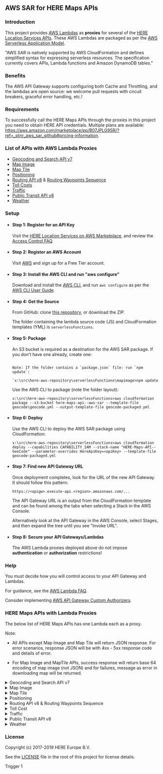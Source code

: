 ## AWS SAR for HERE Maps APIs
### Introduction
This project provides [AWS Lambdas](https://aws.amazon.com/lambda/) as __proxies__ for several of the [HERE Location Services APIs](https://developer.here.com/develop/rest-apis). These AWS Lambdas are packaged as per the [AWS Serverless Application Model](https://aws.amazon.com/about-aws/whats-new/2016/11/introducing-the-aws-serverless-application-model/).

"AWS SAR is natively supported by AWS CloudFormation and defines simplified syntax for expressing serverless resources. The specification currently covers APIs, Lambda functions and Amazon DynamoDB tables."

### Benefits

The AWS API Gateway supports configuring both Cache and Throttling, and the lambdas are open source: we welcome pull requests with circuit breakers, graceful error handling, etc.!

### Requirements
To successfully call the HERE Maps APIs through the proxies in this project you need to obtain HERE API credentials. Multiple plans are available: https://aws.amazon.com/marketplace/pp/B07JPLG9SR/?ref=_ptnr_aws_sar_github#pricing-information.

### List of APIs with AWS Lambda Proxies
* [Geocoding and Search API v7](https://developer.here.com/documentation/geocoding-search-api/dev_guide/index.html)
* [Map Image](https://developer.here.com/documentation/map-image/topics/introduction.html)
* [Map Tile](https://developer.here.com/documentation/map-tile/topics/introduction.html)
* [Positioning](https://developer.here.com/documentation/positioning/topics/introduction.html)
* [Routing API v8](https://developer.here.com/documentation/routing-api/dev_guide/index.html) & [Routing Waypoints Sequence](https://developer.here.com/documentation/routing-waypoints/dev_guide/topics/what-is.html)
* [Toll Costs](https://developer.here.com/documentation/toll-cost/topics/introduction.html)
* [Traffic](https://developer.here.com/documentation/traffic/topics/introduction.html)
* [Public Transit API v8](https://developer.here.com/documentation/public-transit/dev_guide/index.html)
* [Weather](https://developer.here.com/documentation/weather/topics/overview.html)


### Setup

* #### Step 1: Register for an API Key

    Visit the [HERE Location Services on AWS Marketplace](https://aws.amazon.com/marketplace/pp/B07JPLG9SR/?ref=_ptnr_aws_sar_github), and review the [Access Control FAQ](https://developer.here.com/faqs#access-control).

* #### Step 2: Register an AWS Account

    Visit [AWS](https://aws.amazon.com/free/) and sign up for a Free Tier account.

* #### Step 3: Install the AWS CLI and run "aws configure"

    Download and install the [AWS CLI](https://aws.amazon.com/cli/), and run `aws configure` as per the [AWS CLI User Guide](http://docs.aws.amazon.com/cli/latest/userguide/cli-chap-getting-started.html).

* #### Step 4: Get the Source

    From GitHub: clone [this repository](https://github.com/heremaps/here-aws-sar), or download the ZIP.

    The folder containing the lambda source code (JS) and CloudFormation templates (YML) is `serverlessFunctions`.

* #### Step 5: Package

    An S3 bucket is required as a destination for the AWS SAR package. If you don't have one already, create one:

    ```aws s3 mb s3://here-maps-api--aws-sar

    Note: If the folder contains a `package.json` file: run `npm update`:

    `x:\src\here-aws-repository\serverlessFunctions\mapimage>npm update
  ```

    Use the AWS CLI to package (note the folder layout):

    ```x:\src\here-aws-repository\serverlessFunctions>aws cloudformation package --s3-bucket here-maps-api--aws-sar --template-file geocode\geocode.yml --output-template-file geocode-packaged.yml```

* #### Step 6: Deploy

    Use the AWS CLI to deploy the AWS SAR package using CloudFormation:

    ```x:\src\here-aws-repository\serverlessFunctions>aws cloudformation deploy --capabilities CAPABILITY_IAM --stack-name "HERE-Maps-API--GeoCode" --parameter-overrides HereApiKey=<apiKey> --template-file geocode-packaged.yml```

* #### Step 7: Find new API Gateway URL

    Once deployment completes, look for the URL of the new API Gateway. It should follow this pattern:

    ```https://<apigw>.execute-api.<region>.amazonaws.com/...```

    The API Gateway URL is an output from the CloudFormation template and can be found among the tabs when selecting a Stack in the AWS Console.

    Alternatively look at the API Gateway in the AWS Console, select Stages, and then expand the tree until you see "Invoke URL".

* #### Step 8: Secure your API Gateways/Lambdas

    The AWS Lambda proxies deployed above do not impose **authentication** or **authorization** restrictions!


### Help

You must decide how you will control access to your API Gateway and Lambdas.

For guidance, see the [AWS Lambda FAQ](https://aws.amazon.com/lambda/faqs/#security).

Consider implementing [AWS API Gateway Custom Authorizers](http://docs.aws.amazon.com/apigateway/latest/developerguide/use-custom-authorizer.html).



### HERE Maps APIs with Lambda Proxies

The below list of HERE Maps APIs has one Lambda each as a proxy.

Note:

 * All APIs except Map Image and Map Tile will return JSON response. For error scenarios, response JSON will be with 4xx - 5xx response code and details of error.

 * For Map Image and MapTile APIs, success response will return base 64 encoding of map image (not JSON) and for failures, message as error in downloading map will be returned.


<details>
<summary markdown="span">Geocoding and Search API v7</summary>

URL Mapping

|API                  | HERE URL Prefix                                 |  AWS Lambda App URL Prefix |
|-------------------- |-------------------------------------------------|-----------------------------------------------------------|
|discover             | `https://discover.search.hereapi.com/`              |  `https://<apigw>.execute-api.<region>.amazonaws.com/Prod/geocode/api/` |
|geocode            | `https://geocode.search.hereapi.com/`      |  `https://<apigw>.execute-api.<region>.amazonaws.com/Prod/geocode/api/` |
|autosuggest            | `https://autosuggest.search.hereapi.com/`      |  `https://<apigw>.execute-api.<region>.amazonaws.com/Prod/geocode/api/` |
|browse            | `https://browse.search.hereapi.com/`      |  `https://<apigw>.execute-api.<region>.amazonaws.com/Prod/geocode/api/` |
|lookup            | `https://lookup.search.hereapi.com/`      |  `https://<apigw>.execute-api.<region>.amazonaws.com/Prod/geocode/api/` |
|revgeocode            | `https://revgeocode.search.hereapi.com/`      |  `https://<apigw>.execute-api.<region>.amazonaws.com/Prod/geocode/api/` |

* For detailed examples refer [here](serverlessFunctions/geocode/README.md).

</details>

<details>
<summary markdown="span">Map Image</summary>

URL Mapping

|API                  | HERE URL Prefix                                 |  AWS Lambda App URL Prefix |
|-------------------- |-------------------------------------------------|-----------------------------------------------------------|
|Images               | `https://image.maps.ls.hereapi.com/`            |  `https://<apigw>.execute-api.<region>.amazonaws.com/Prod/mapimage/api/` |

* For detailed examples refer [here](serverlessFunctions/mapimage/README.md). 

</details>

<details>
<summary markdown="span">Map Tile</summary>

URL Mapping

|API                  | HERE URL Prefix                                 |  AWS Lambda App URL Prefix |
|-------------------- |-------------------------------------------------|-----------------------------------------------------------|
|MapTile              | `https://{1-4}.traffic.maps.ls.hereapi.com/`    |  `https://<apigw>.execute-api.<region>.amazonaws.com/Prod/maptile/api/traffic/`
|MapTile              | `https://{1.4}.base.maps.ls.hereapi.com/`       |  `https://<apigw>.execute-api.<region>.amazonaws.com/Prod/maptile/api/base/`
|MapTile              | `https://{1.4}.aerial.maps.ls.hereapi.com/`     |  `https://<apigw>.execute-api.<region>.amazonaws.com/Prod/maptile/api/aerial/`

* For detailed examples refer [here](serverlessFunctions/maptile/README.md). 

</details>

<details>
<summary markdown="span">Positioning</summary>

URL Mapping

|API                  | HERE URL Prefix                                 |  AWS Lambda App URL Prefix |
|-------------------- |-------------------------------------------------|-----------------------------------------------------------|
|Position             | `https://pos.ls.hereapi.com/`                   |  `https://<apigw>.execute-api.<region>.amazonaws.com/Prod/position/api/` |

* For detailed examples refer [here](serverlessFunctions/position/README.md). 
</details>

<details>
<summary markdown="span">Routing API v8 & Routing Waypoints Sequence</summary>

URL Mapping

|API                  | HERE URL Prefix                                 |  AWS Lambda App URL Prefix |
|-------------------- |-------------------------------------------------|-----------------------------------------------------------|
|CalculateRoute              | `https://router.hereapi.com/`|  `https://<apigw>.execute-api.<region>.amazonaws.com/Prod/routing/api/` |
|Routing((Isoline))              | `https://isoline.route.ls.hereapi.com/`|  `https://<apigw>.execute-api.<region>.amazonaws.com/Prod/routing/api/isoline.route/` |
|Routing(Matrix)              | `https://matrix.route.ls.hereapi.com/`|  `https://<apigw>.execute-api.<region>.amazonaws.com/Prod/routing/api/matrix.route/` |

* For detailed examples refer [here](serverlessFunctions/routing/README.md). 

</details>

<details>
<summary markdown="span">Toll Cost</summary>

URL Mapping

|API                  | HERE URL Prefix                                 |  AWS Lambda App URL Prefix |
|-------------------- |-------------------------------------------------|-----------------------------------------------------------|
|Toll Cost            | `https://tce.api.here.com/2/calculateroute.json`|  `https://<apigw>.execute-api.<region>.amazonaws.com/Prod/tollcost` |

* For detailed examples refer [here](serverlessFunctions/tollcost/README.md). 

</details>

<details>
<summary markdown="span">Traffic </summary>

URL Mapping

|API                  | HERE URL Prefix                                 |  AWS Lambda App URL Prefix |
|-------------------- |-------------------------------------------------|-----------------------------------------------------------|
|Traffic              | `https://traffic.ls.hereapi.com/`               |  `https://<apigw>.execute-api.<region>.amazonaws.com/Prod/traffic/api/traffic/` |
|Traffic(tiles)       | `https://{1..4}.traffic.maps.ls.hereapi.com/`   |  `https://<apigw>.execute-api.<region>.amazonaws.com/Prod/traffic/api/traffic.maps/` |

* For detailed examples refer [here](serverlessFunctions/traffic/README.md). 

</details>  

<details>
<summary markdown="span">Public Transit API v8</summary>

URL Mapping

|API                  | HERE URL Prefix                                 |  AWS Lambda App URL Prefix |
|-------------------- |-------------------------------------------------|-----------------------------------------------------------|
|Next Departures              | `https:/transit.hereapi.com/`               |  `https://<apigw>.execute-api.<region>.amazonaws.com/Prod/transit/api/` |
|Station Search              | `https:/transit.hereapi.com/`               |  `https://<apigw>.execute-api.<region>.amazonaws.com/Prod/transit/api/` |
|Routing              | `https:/transit.router.hereapi.com/`               |  `https://<apigw>.execute-api.<region>.amazonaws.com/Prod/transit/api/` |

* For detailed examples refer [here](serverlessFunctions/transit/README.md). 

</details>

<details>
<summary markdown="span">Weather</summary>

URL Mapping

|API                  | HERE URL Prefix                                 |  AWS Lambda App URL Prefix |
|-------------------- |-------------------------------------------------|-----------------------------------------------------------|
|Weather              | `https://weather.ls.hereapi.com/`               |  `https://<apigw>.execute-api.<region>.amazonaws.com/Prod/weather/api/` |

* For detailed examples refer [here](serverlessFunctions/weather/README.md). 

 </details>

### License 

Copyright (c) 2017-2019 HERE Europe B.V.

See the [LICENSE](./LICENSE) file in the root of this project for license details.

Trigger 1
